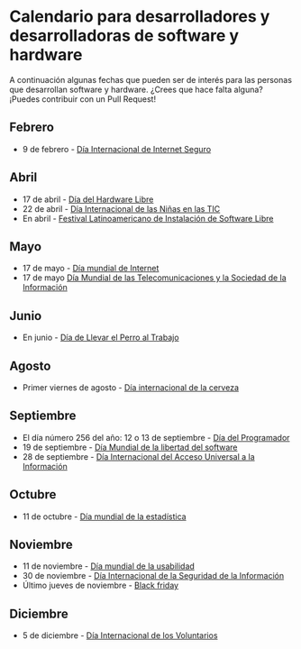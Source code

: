 # Calendario para desarrolladores y desarrolladoras de software y hardware

A continuación algunas fechas que pueden ser de interés para las personas que desarrollan software y hardware. ¿Crees que hace falta alguna? ¡Puedes contribuir con un Pull Request!

## Febrero

- 9 de febrero - [Día Internacional de Internet Seguro](https://www.saferinternetday.org/)

## Abril

- 17 de abril - [Día del Hardware Libre](https://en.wikipedia.org/wiki/Hardware_Freedom_Day)
- 22 de abril - [Día Internacional de las Niñas en las TIC](https://www.itu.int/women-and-girls/girls-in-ict/)
- En abril - [Festival Latinoamericano de Instalación de Software Libre](https://flisol.info/)

## Mayo

- 17 de mayo - [Día mundial de Internet](https://www.diadeinternet.org/)
- 17 de mayo [Día Mundial de las Telecomunicaciones y la Sociedad de la Información](https://www.itu.int/en/wtisd/Pages/about.aspx)

## Junio

- En junio - [Día de Llevar el Perro al Trabajo](https://www.petsit.com/takeyourdog/)

## Agosto

- Primer viernes de agosto - [Día internacional de la cerveza](http://internationalbeerday.com/)

## Septiembre

- El día número 256 del año: 12 o 13 de septiembre - [Día del Programador](https://en.wikipedia.org/wiki/Day_of_the_Programmer)
- 19 de septiembre - [Día Mundial de la libertad del software](http://wiki.softwarefreedomday.org/)
- 28 de septiembre - [Día Internacional del Acceso Universal a la Información](https://es.wikipedia.org/wiki/D%C3%ADa_Internacional_del_Acceso_Universal_a_la_Informaci%C3%B3n)

## Octubre

- 11 de octubre - [Día mundial de la estadística](https://worldstatisticsday.org/)

## Noviembre

- 11 de noviembre - [Día mundial de la usabilidad](https://worldusabilityday.org/)
- 30 de noviembre - [Día Internacional de la Seguridad de la Información](https://nationaltoday.com/national-computer-security-day/)
- Último jueves de noviembre - [Black friday](https://en.wikipedia.org/wiki/Black_Friday_(shopping))

## Diciembre

- 5 de diciembre - [Día Internacional de los Voluntarios](https://www.unv.org/tags/international-volunteer-day)
